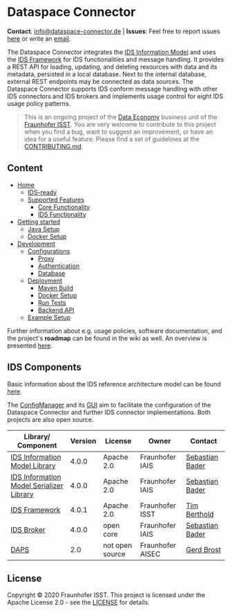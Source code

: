 # Dataspace Connector

**Contact**: [info@dataspace-connector.de](mailto:info@dataspace-connector.de)
| **Issues**: Feel free to report issues [here](https://github.com/FraunhoferISST/DataspaceConnector/issues) 
or write an [email](mailto:info@dataspace-connector.de).

The Dataspace Connector integrates the 
[IDS Information Model](https://github.com/International-Data-Spaces-Association/InformationModel) 
and uses the [IDS Framework](https://github.com/FraunhoferISST/IDS-Connector-Framework) 
for IDS functionalities and message handling. It provides a REST API for loading, updating, and 
deleting resources with data and its metadata, persisted in a local database. Next to the internal 
database, external REST endpoints may be connected as data sources. The Dataspace Connector 
supports IDS conform message handling with other IDS connectors and IDS brokers and implements 
usage control for eight IDS usage policy patterns. 

> This is an ongoing project of the [Data Economy](https://www.isst.fraunhofer.de/en/business-units/data-economy.html) 
business unit of the [Fraunhofer ISST](https://www.isst.fraunhofer.de/en.html). You are very welcome 
to contribute to this project when you find a bug, want to suggest an improvement, or have an idea 
for a useful feature. Please find a set of guidelines at the [CONTRIBUTING.md](CONTRIBUTING.md).

## Content

- [Home](https://github.com/FraunhoferISST/DataspaceConnector/wiki)  
    - [IDS-ready](https://github.com/FraunhoferISST/DataspaceConnector/wiki#ids-ready)
    - [Supported Features](https://github.com/FraunhoferISST/DataspaceConnector/wiki#supported-features)  
        - [Core Functionality](https://github.com/FraunhoferISST/DataspaceConnector/wiki#core-functionality)
        - [IDS Functionality](https://github.com/FraunhoferISST/DataspaceConnector/wiki#ids-functionality)
- [Getting started](https://github.com/FraunhoferISST/DataspaceConnector/wiki/getting-started)  
    - [Java Setup](https://github.com/FraunhoferISST/DataspaceConnector/wiki/getting-started#java-setup)  
    - [Docker Setup](https://github.com/FraunhoferISST/DataspaceConnector/wiki/getting-started#docker-setup)  
- [Development](https://github.com/FraunhoferISST/DataspaceConnector/wiki/development)  
    - [Configurations](https://github.com/FraunhoferISST/DataspaceConnector/wiki/development#configurations)  
        - [Proxy](https://github.com/FraunhoferISST/DataspaceConnector/wiki/development#proxy)  
        - [Authentication](https://github.com/FraunhoferISST/DataspaceConnector/wiki/development#authentication)  
        - [Database](https://github.com/FraunhoferISST/DataspaceConnector/wiki/development#database)
    - [Deployment](https://github.com/FraunhoferISST/DataspaceConnector/wiki/development#deployment)  
        - [Maven Build](https://github.com/FraunhoferISST/DataspaceConnector/wiki/development#maven-build)  
        - [Docker Setup](https://github.com/FraunhoferISST/DataspaceConnector/wiki/development#docker-setup)  
        - [Run Tests](https://github.com/FraunhoferISST/DataspaceConnector/wiki/development#run-tests)  
        - [Backend API](https://github.com/FraunhoferISST/DataspaceConnector/wiki/development#backend-api)  
    - [Example Setup](https://github.com/FraunhoferISST/DataspaceConnector/wiki/development#example-setup)  

Further information about e.g. usage policies, software documentation, and the project's **roadmap** 
can be found in the wiki as well. 
An overview is presented [here](https://github.com/FraunhoferISST/DataspaceConnector/wiki).

## IDS Components

Basic information about the IDS reference architecture model can be found 
[here](https://www.internationaldataspaces.org/wp-content/uploads/2019/03/IDS-Reference-Architecture-Model-3.0.pdf).

The [ConfigManager](https://github.com/FraunhoferISST/IDS-ConfigurationManager) and its 
[GUI](https://github.com/fkie/ids-configmanager-ui) aim to facilitate the configuration of the 
Dataspace Connector and further IDS connector implementations. Both projects are also open source.

| Library/ Component | Version | License | Owner | Contact |
| ------- | ------- | ------- | ----- | ------- |
| [IDS Information Model Library](https://maven.iais.fraunhofer.de/artifactory/eis-ids-public/de/fraunhofer/iais/eis/ids/infomodel/) | 4.0.0 | Apache 2.0 | Fraunhofer IAIS | [Sebastian Bader](mailto:sebastian.bader@iais.fraunhofer.de) |
| [IDS Information Model Serializer Library](https://maven.iais.fraunhofer.de/artifactory/eis-ids-public/de/fraunhofer/iais/eis/ids/infomodel-serializer/) | 4.0.0 | Apache 2.0 | Fraunhofer IAIS | [Sebastian Bader](mailto:sebastian.bader@iais.fraunhofer.de) |
| [IDS Framework](https://github.com/FraunhoferISST/IDS-Connector-Framework) | 4.0.1 | Apache 2.0 | Fraunhofer ISST | [Tim Berthold](mailto:tim.berthold@isst.fraunhofer.de) |
| [IDS Broker](https://broker.ids.isst.fraunhofer.de/) | 4.0.0 | open core | Fraunhofer IAIS | [Sebastian Bader](mailto:sebastian.bader@iais.fraunhofer.de) |
| [DAPS](https://daps.aisec.fraunhofer.de/) | 2.0 | not open source | Fraunhofer AISEC | [Gerd Brost](mailto:gerd.brost@aisec.fraunhofer.de) |

## License
Copyright © 2020 Fraunhofer ISST. This project is licensed under the Apache License 2.0 - see the [LICENSE](LICENSE) for details.
